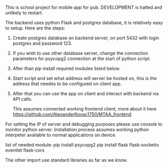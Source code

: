 This is school project for mobile app for pub. DEVELOPMENT is halted and unlikely to restart.

The backend uses python Flask and postgres database, it is relatively easy to setup. Here are the steps:
1. Create postgres database on backend server, on port 5432 with login postgres and password 123.
2. If you wish to use other database server, change the connection parameters for psycopg2 connection at the start of python script.
3. After than pip install required modules listed below.
4. Start script and set what address will server be hosted on, this is the address that needes to be configured on client app.
5. After that you can use the app on client and interact with backend via API calls.

    This assumes connected working frontend client, more about it here
   https://github.com/AlexanderKovac1750/MTAA_frontend

For setting the IP of server and debugging purposes please use console to monitor python server.
Installation process assumes working python interpeter available to normal applications on device.

list of needed module:
  pip install psycopg2
  pip install flask flask-socketio eventlet flask-cors
  
The other import use standard libraries as far as we know.
